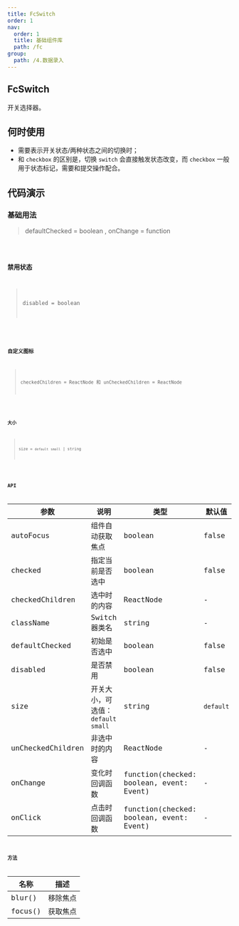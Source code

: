 ```yaml
---
title: FcSwitch
order: 1
nav:
  order: 1
  title: 基础组件库
  path: /fc
group:
  path: /4.数据录入
---
```


## FcSwitch 

开关选择器。


## 何时使用

- 需要表示开关状态/两种状态之间的切换时；
- 和 `checkbox` 的区别是，切换 `switch` 会直接触发状态改变，而 `checkbox` 一般用于状态标记，需要和提交操作配合。

## 代码演示

### 基础用法
> defaultChecked = boolean ,   onChange = function
<code src="./demo/base01.tsx" />

### 禁用状态

> disabled = boolean 

<code src="./demo/base02.tsx" />


### 自定义图标

> checkedChildren = ReactNode 和 unCheckedChildren  = ReactNode

<code src="./demo/base03.tsx" />

### 大小

> size = `default` `small` | string

<code src="./demo/base04.tsx" />



## API

| 参数 | 说明 | 类型 | 默认值 |
| --- | --- | --- | --- |
| autoFocus | 组件自动获取焦点 | boolean | false |
| checked | 指定当前是否选中 | boolean | false |
| checkedChildren | 选中时的内容 | ReactNode | - |
| className | Switch 器类名 | string | - |
| defaultChecked | 初始是否选中 | boolean | false |
| disabled | 是否禁用 | boolean | false |
| size | 开关大小，可选值：`default` `small` | string | `default` |
| unCheckedChildren | 非选中时的内容 | ReactNode | - |
| onChange | 变化时回调函数 | function(checked: boolean, event: Event) | - |
| onClick | 点击时回调函数 | function(checked: boolean, event: Event) | - |

## 方法

| 名称 | 描述 |
| --- | --- |
| blur() | 移除焦点 |
| focus() | 获取焦点 |
